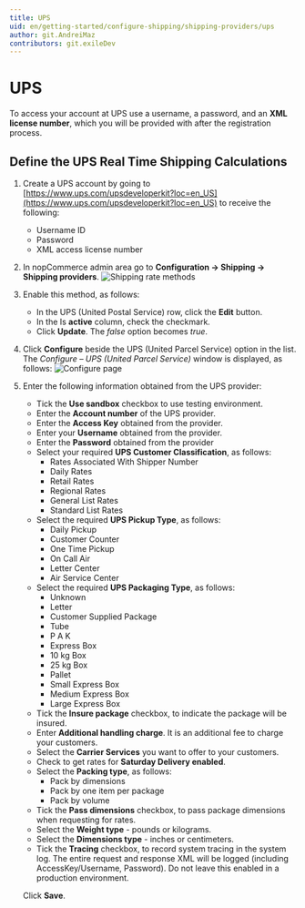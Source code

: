 ```yaml
---
title: UPS
uid: en/getting-started/configure-shipping/shipping-providers/ups
author: git.AndreiMaz
contributors: git.exileDev
---
```


# UPS

To access your account at UPS use a username, a password, and an **XML license number**, which you will be provided with after the registration process.

## Define the UPS Real Time Shipping Calculations

1. Create a UPS account by going to [https://www.ups.com/upsdeveloperkit?loc=en_US](https://www.ups.com/upsdeveloperkit?loc=en_US) to receive the following:
    * Username ID
    * Password
    * XML access license number

1. In nopCommerce admin area go to **Configuration → Shipping → Shipping providers**. ![Shipping rate methods](_static/ups/shipping-rate-methods.jpg)
1. Enable this method, as follows:
    * In the UPS (United Postal Service) row, click the **Edit** button.
    * In the Is **active** column, check the checkmark.
    * Click **Update**. The *false* option becomes *true*.

1. Click **Configure** beside the UPS (United Parcel Service) option in the list. The *Configure – UPS (United Parcel Service)* window is displayed, as follows: ![Configure page](_static/ups/ups-configure.jpg)

1. Enter the following information obtained from the UPS provider:
    * Tick the **Use sandbox** checkbox to use testing environment.
    * Enter the **Account number** of the UPS provider.
    * Enter the **Access Key** obtained from the provider.
    * Enter your **Username** obtained from the provider.
    * Enter the **Password** obtained from the provider
    * Select your required **UPS Customer Classification**, as follows:
        * Rates Associated With Shipper Number
        * Daily Rates
        * Retail Rates
        * Regional Rates
        * General List Rates
        * Standard List Rates
    * Select the required **UPS Pickup Type**, as follows:
        * Daily Pickup
        * Customer Counter
        * One Time Pickup
        * On Call Air
        * Letter Center
        * Air Service Center
    * Select the required **UPS Packaging Type**, as follows:
        * Unknown
        * Letter
        * Customer Supplied Package
        * Tube
        * P A K
        * Express Box
        * 10 kg Box
        * 25 kg Box
        * Pallet
        * Small Express Box
        * Medium Express Box
        * Large Express Box
    * Tick the **Insure package** checkbox, to indicate the package will be insured.
    * Enter **Additional handling charge**. It is an additional fee to charge your customers.
    * Select the **Carrier Services** you want to offer to your customers.
    * Check to get rates for **Saturday Delivery enabled**.
    * Select the **Packing type**, as follows:
        * Pack by dimensions
        * Pack by one item per package
        * Pack by volume
    * Tick the **Pass dimensions** checkbox, to pass package dimensions when requesting for rates.
    * Select the **Weight type** - pounds or kilograms.
    * Select the **Dimensions type** - inches or centimeters.
    * Tick the **Tracing** checkbox, to record system tracing in the system log. The entire request and response XML will be logged (including AccessKey/Username, Password). Do not leave this enabled in a production environment.

    Click **Save**.